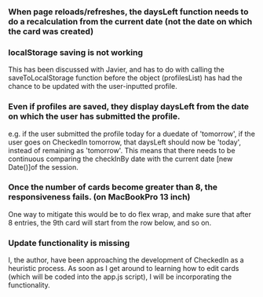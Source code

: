 ### When page reloads/refreshes, the daysLeft function needs to do a recalculation from the current date (not the date on which the card was created)

### localStorage saving is not working

This has been discussed with Javier, and has to do with calling the saveToLocalStorage function before the object (profilesList) has had the chance to be updated with the user-inputted profile.

### Even if profiles are saved, they display daysLeft from the date on which the user has submitted the profile.

e.g. if the user submitted the profile today for a duedate of 'tomorrow', if the user goes on CheckedIn tomorrow, that daysLeft should now be 'today', instead of remaining as 'tomorrow'. This means that there needs to be continuous comparing the checkInBy date with the current date [new Date()]of the session.

### Once the number of cards become greater than 8, the responsiveness fails. (on MacBookPro 13 inch) 

One way to mitigate this would be to do flex wrap, and make sure that after 8 entries, the 9th card will start from the row below, and so on.

### Update functionality is missing

I, the author, have been approaching the development of CheckedIn as a heuristic process. As soon as I get around to learning how to edit cards (which will be coded into the app.js script), I will be incorporating the functionality. 
